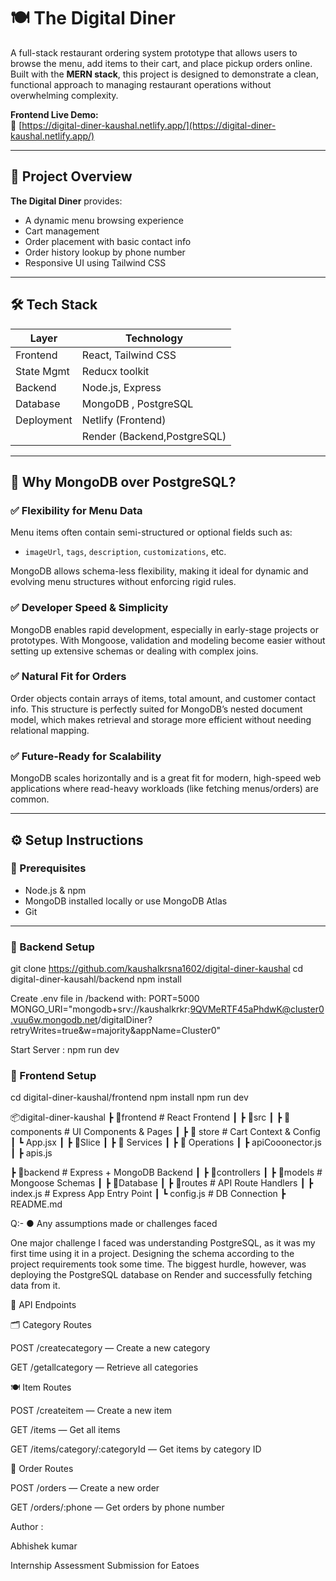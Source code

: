 # 🍽️ The Digital Diner

A full-stack restaurant ordering system prototype that allows users to browse the menu, add items to their cart, and place pickup orders online. Built with the **MERN stack**, this project is designed to demonstrate a clean, functional approach to managing restaurant operations without overwhelming complexity.

**Frontend Live Demo:**  
🔗 [https://digital-diner-kaushal.netlify.app/](https://digital-diner-kaushal.netlify.app/)

---

## 📌 Project Overview

**The Digital Diner** provides:

- A dynamic menu browsing experience
- Cart management
- Order placement with basic contact info
- Order history lookup by phone number
- Responsive UI using Tailwind CSS

---

## 🛠️ Tech Stack

| Layer         | Technology                |
|--------------|---------------------------|
| Frontend     | React, Tailwind CSS       |
| State Mgmt   |   Reducx toolkit          |
| Backend      | Node.js, Express          |
| Database     | MongoDB , PostgreSQL      |
| Deployment   | Netlify (Frontend)        |
               | Render (Backend,PostgreSQL)|

---

## 🧠 Why MongoDB over PostgreSQL?

### ✅ Flexibility for Menu Data
Menu items often contain semi-structured or optional fields such as:
- `imageUrl`, `tags`, `description`, `customizations`, etc.

MongoDB allows schema-less flexibility, making it ideal for dynamic and evolving menu structures without enforcing rigid rules.

### ✅ Developer Speed & Simplicity
MongoDB enables rapid development, especially in early-stage projects or prototypes. With Mongoose, validation and modeling become easier without setting up extensive schemas or dealing with complex joins.

### ✅ Natural Fit for Orders
Order objects contain arrays of items, total amount, and customer contact info. This structure is perfectly suited for MongoDB’s nested document model, which makes retrieval and storage more efficient without needing relational mapping.

### ✅ Future-Ready for Scalability
MongoDB scales horizontally and is a great fit for modern, high-speed web applications where read-heavy workloads (like fetching menus/orders) are common.

---

## ⚙️ Setup Instructions

### 🧪 Prerequisites

- Node.js & npm
- MongoDB installed locally or use MongoDB Atlas
- Git

---

### 🔧 Backend Setup


git clone https://github.com/kaushalkrsna1602/digital-diner-kaushal
cd digital-diner-kausahl/backend
npm install

Create .env file in /backend with:
PORT=5000
MONGO_URI="mongodb+srv://kaushalkrkr:9QVMeRTF45aPhdwK@cluster0.vuu6w.mongodb.net/digitalDiner?retryWrites=true&w=majority&appName=Cluster0"

Start Server : npm run dev


### 🔧 Frontend Setup

cd digital-diner-kaushal/frontend
npm install
npm run dev 

📦digital-diner-kaushal
 ┣ 📂frontend           # React Frontend
 ┃ ┣ 📂src
 ┃   ┣ 📂components     # UI Components & Pages
 ┃   ┣ 📂 store       # Cart Context & Config
 ┃   ┗ App.jsx
 ┃   ┣ 📂Slice
 ┃  ┣ 📂 Services
 ┃     ┣ 📂 Operations
 ┃      ┣ apiCooonector.js
 ┃      ┣ apis.js
       
       
 ┣ 📂backend           # Express + MongoDB Backend
 ┃   ┣ 📂controllers
 ┃   ┣ 📂models         # Mongoose Schemas
 ┃   ┣ 📂Database
 ┃   ┣ 📂routes         # API Route Handlers
 ┃   ┣ index.js        # Express App Entry Point
 ┃   ┗ config.js        # DB Connection
 ┣ README.md


Q:- ● Any assumptions made or challenges faced

One major challenge I faced was understanding PostgreSQL, as it was my first time using it in a project. Designing the schema according to the project requirements took some time. The biggest hurdle, however, was deploying the PostgreSQL database on Render and successfully fetching data from it.


📡 API Endpoints

🗂️ Category Routes

POST /createcategory — Create a new category

GET /getallcategory — Retrieve all categories

🍽️ Item Routes

POST /createitem — Create a new item

GET /items — Get all items

GET /items/category/:categoryId — Get items by category ID

🛒 Order Routes

POST /orders — Create a new order

GET /orders/:phone — Get orders by phone number

Author : 

Abhishek kumar

Internship Assessment Submission for Eatoes
